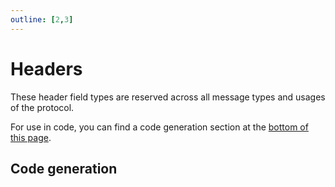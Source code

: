 ```yaml
---
outline: [2,3]
---
```


<script setup>
import GenerateConsts from '../../../components/GenerateConsts.vue'
import HeaderSection from '../../../components/HeaderSection.vue'
import { data as protocolData } from '../../../yaml-data.data.ts'
</script>

# Headers

These header field types are reserved across all message types and usages of the protocol.

For use in code, you can find a code generation section at the [bottom of this page](#code-generation).

<HeaderSection :header-ids="[1, 2, 3, 4, 5, 6, 7, 8, 10, 11, 12, 14, 15, 16]" :yaml-data="protocolData" />

## Code generation

<GenerateConsts :dataName="'MH'" :dataPath="'header'" :yaml-data="protocolData"/>
